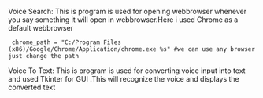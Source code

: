 Voice Search:
      This is program is used for opening webbrowser whenever you say something it will open in webbrowser.Here i used Chrome as a default webbrowser
     
     chrome_path = "C:/Program Files (x86)/Google/Chrome/Application/chrome.exe %s" #we can use any browser just change the path

      
 Voice To Text:
       This is program is used for converting voice input into text and used Tkinter for GUI .This will recognize the voice and displays the converted text
       
